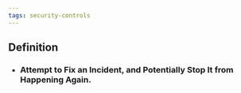 ```yaml
---
tags: security-controls
---
```


## Definition
- ### Attempt to Fix an Incident, and Potentially Stop It from Happening Again.